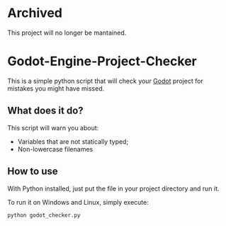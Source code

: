 # Archived
This project will no longer be mantained.

# Godot-Engine-Project-Checker
This is a simple python script that will check your [Godot](https://github.com/godotengine/godot) project for mistakes you might have missed.


## What does it do?
This script will warn you about:
* Variables that are not statically typed;
* Non-lowercase filenames

## How to use
With Python installed, just put the file in your project directory and run it.

To run it on Windows and Linux, simply execute:
```
python godot_checker.py
```
